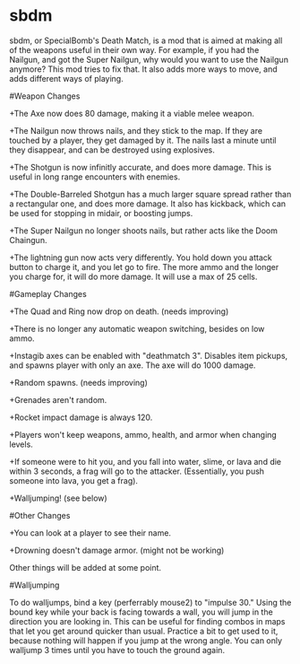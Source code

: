 # sbdm

sbdm, or SpecialBomb's Death Match, is a mod that is aimed at making all of the weapons useful in their own way.
For example, if you had the Nailgun, and got the Super Nailgun, why would you want to use the Nailgun anymore?
This mod tries to fix that.
It also adds more ways to move, and adds different ways of playing.

#Weapon Changes

+The Axe now does 80 damage, making it a viable melee weapon.

+The Nailgun now throws nails, and they stick to the map. If they are touched by a player, they get damaged by it. The nails last a minute until they disappear, and can be destroyed using explosives.

+The Shotgun is now infinitly accurate, and does more damage. This is useful in long range encounters with enemies.

+The Double-Barreled Shotgun has a much larger square spread rather than a rectangular one, and does more damage. It also has kickback, which can be used for stopping in midair, or boosting jumps.

+The Super Nailgun no longer shoots nails, but rather acts like the Doom Chaingun.

+The lightning gun now acts very differently. You hold down you attack button to charge it, and you let go to fire. The more ammo and the longer you charge for, it will do more damage. It will use a max of 25 cells.

#Gameplay Changes

+The Quad and Ring now drop on death. (needs improving)

+There is no longer any automatic weapon switching, besides on low ammo.

+Instagib axes can be enabled with "deathmatch 3". Disables item pickups, and spawns player with only an axe. The axe will do 1000 damage.

+Random spawns. (needs improving)

+Grenades aren't random.

+Rocket impact damage is always 120.

+Players won't keep weapons, ammo, health, and armor when changing levels.

+If someone were to hit you, and you fall into water, slime, or lava and die within 3 seconds, a frag will go to the attacker. (Essentially, you push someone into lava, you get a frag).

+Walljumping! (see below)

#Other Changes

+You can look at a player to see their name.

+Drowning doesn't damage armor. (might not be working)

Other things will be added at some point.

#Walljumping

To do walljumps, bind a key (perferrably mouse2) to "impulse 30." Using the bound key while your back is facing towards a wall, you will jump in the direction you are looking in. This can be useful for finding combos in maps that let you get around quicker than usual. Practice a bit to get used to it, because nothing will happen if you jump at the wrong angle. You can only walljump 3 times until you have to touch the ground again.
